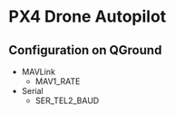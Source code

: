 # PX4 Drone Autopilot

## Configuration on QGround

  * MAVLink
    * MAV1_RATE
  * Serial
    * SER_TEL2_BAUD

